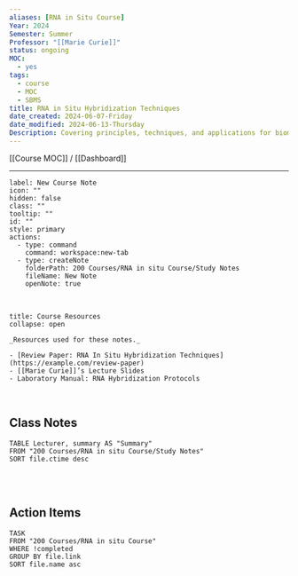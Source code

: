 ```yaml
---
aliases: [RNA in Situ Course]
Year: 2024
Semester: Summer
Professor: "[[Marie Curie]]"
status: ongoing
MOC:
  - yes
tags:
  - course
  - MOC
  - SBMS
title: RNA in Situ Hybridization Techniques
date_created: 2024-06-07-Friday
date_modified: 2024-06-13-Thursday
Description: Covering principles, techniques, and applications for biomedical research.
---
```


[[Course MOC]] / [[Dashboard]]

---

```meta-bind-button
label: New Course Note
icon: ""
hidden: false
class: ""
tooltip: ""
id: ""
style: primary
actions:
  - type: command
    command: workspace:new-tab
  - type: createNote
    folderPath: 200 Courses/RNA in situ Course/Study Notes
    fileName: New Note
    openNote: true
```

<br> 

```ad-note
title: Course Resources
collapse: open

_Resources used for these notes._

- [Review Paper: RNA In Situ Hybridization Techniques](https://example.com/review-paper)
- [[Marie Curie]]’s Lecture Slides
- Laboratory Manual: RNA Hybridization Protocols

```


<br>

## Class Notes

```dataview 
TABLE Lecturer, summary AS "Summary"
FROM "200 Courses/RNA in situ Course/Study Notes"
SORT file.ctime desc 

```

<br>
<br>

## Action Items

```dataview
TASK
FROM "200 Courses/RNA in situ Course"
WHERE !completed
GROUP BY file.link
SORT file.name asc
```
